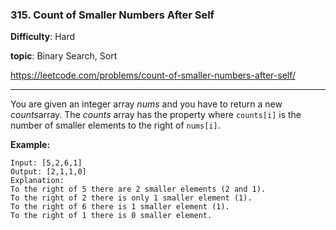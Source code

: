 ### 315. Count of Smaller Numbers After Self

**Difficulty**: Hard

**topic**: Binary Search, Sort

<https://leetcode.com/problems/count-of-smaller-numbers-after-self/>

***

You are given an integer array *nums* and you have to return a new *counts*array. The *counts* array has the property where `counts[i]` is the number of smaller elements to the right of `nums[i]`.

**Example:**

```
Input: [5,2,6,1]
Output: [2,1,1,0] 
Explanation:
To the right of 5 there are 2 smaller elements (2 and 1).
To the right of 2 there is only 1 smaller element (1).
To the right of 6 there is 1 smaller element (1).
To the right of 1 there is 0 smaller element.
```